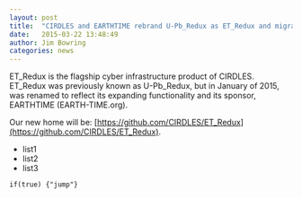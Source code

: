 ```yaml
---
layout: post
title:  "CIRDLES and EARTHTIME rebrand U-Pb_Redux as ET_Redux and migrate to GitHub.com"
date:   2015-03-22 13:48:49
author: Jim Bowring
categories: news
---
```


ET_Redux is the flagship cyber infrastructure product of CIRDLES.  ET_Redux was previously known as U-Pb_Redux, but in January of 2015, was renamed to reflect its expanding functionality and its sponsor, EARTHTIME (EARTH-TIME.org).

Our new home will be: [https://github.com/CIRDLES/ET_Redux](https://github.com/CIRDLES/ET_Redux).

* list1
* list2
* list3

```
if(true) {"jump"}
```